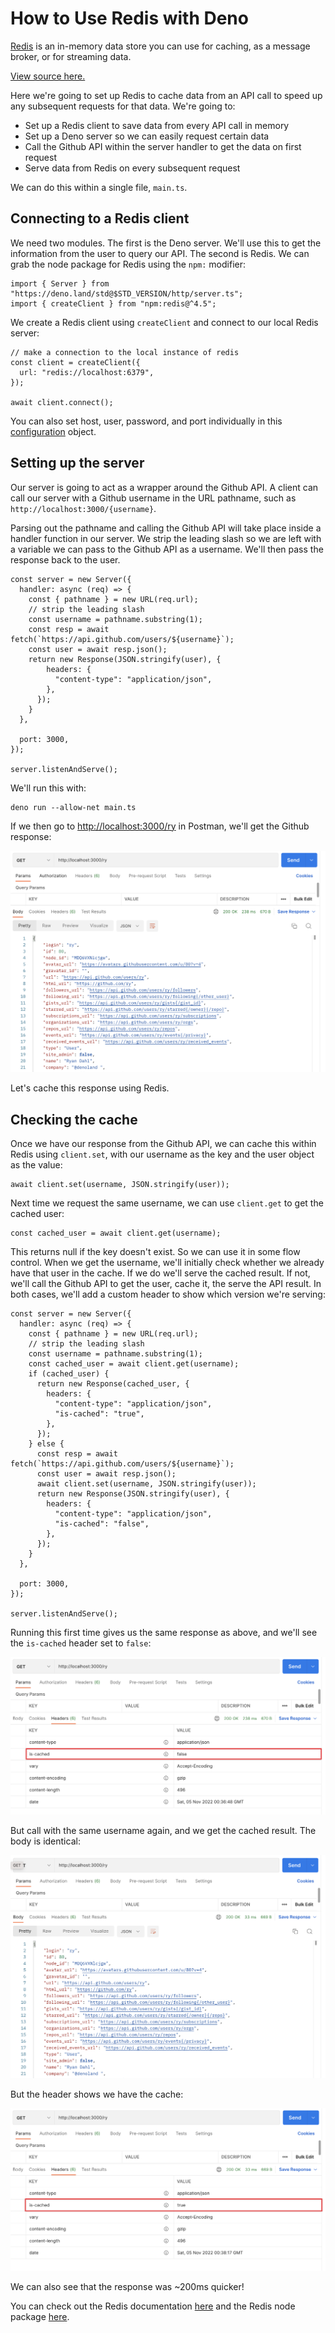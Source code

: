 # How to Use Redis with Deno

[Redis](https://redis.io/) is an in-memory data store you can use for caching,
as a message broker, or for streaming data.

[View source here.](https://github.com/denoland/examples/tree/main/with-redis)

Here we're going to set up Redis to cache data from an API call to speed up any
subsequent requests for that data. We're going to:

- Set up a Redis client to save data from every API call in memory
- Set up a Deno server so we can easily request certain data
- Call the Github API within the server handler to get the data on first request
- Serve data from Redis on every subsequent request

We can do this within a single file, `main.ts`.

## Connecting to a Redis client

We need two modules. The first is the Deno server. We'll use this to get the
information from the user to query our API. The second is Redis. We can grab the
node package for Redis using the `npm:` modifier:

```tsx, ignore
import { Server } from "https://deno.land/std@$STD_VERSION/http/server.ts";
import { createClient } from "npm:redis@^4.5";
```

We create a Redis client using `createClient` and connect to our local Redis
server:

```tsx, ignore
// make a connection to the local instance of redis
const client = createClient({
  url: "redis://localhost:6379",
});

await client.connect();
```

You can also set host, user, password, and port individually in this
[configuration](https://github.com/redis/node-redis/blob/master/docs/client-configuration.md)
object.

## Setting up the server

Our server is going to act as a wrapper around the Github API. A client can call
our server with a Github username in the URL pathname, such as
`http://localhost:3000/{username}`.

Parsing out the pathname and calling the Github API will take place inside a
handler function in our server. We strip the leading slash so we are left with a
variable we can pass to the Github API as a username. We'll then pass the
response back to the user.

```tsx, ignore
const server = new Server({
  handler: async (req) => {
    const { pathname } = new URL(req.url);
    // strip the leading slash
    const username = pathname.substring(1);
    const resp = await fetch(`https://api.github.com/users/${username}`);
    const user = await resp.json();
    return new Response(JSON.stringify(user), {
        headers: {
          "content-type": "application/json",
        },
      });
    }
  },

  port: 3000,
});

server.listenAndServe();
```

We'll run this with:

```tsx, ignore
deno run --allow-net main.ts
```

If we then go to [http://localhost:3000/ry](http://localhost:3000/ry) in
Postman, we'll get the Github response:

![uncached-redis-body.png](../../images/how-to/redis/uncached-redis-body.png)

Let's cache this response using Redis.

## Checking the cache

Once we have our response from the Github API, we can cache this within Redis
using `client.set`, with our username as the key and the user object as the
value:

```tsx, ignore
await client.set(username, JSON.stringify(user));
```

Next time we request the same username, we can use `client.get` to get the
cached user:

```tsx, ignore
const cached_user = await client.get(username);
```

This returns null if the key doesn't exist. So we can use it in some flow
control. When we get the username, we'll initially check whether we already have
that user in the cache. If we do we'll serve the cached result. If not, we'll
call the Github API to get the user, cache it, the serve the API result. In both
cases, we'll add a custom header to show which version we're serving:

```tsx, ignore
const server = new Server({
  handler: async (req) => {
    const { pathname } = new URL(req.url);
    // strip the leading slash
    const username = pathname.substring(1);
    const cached_user = await client.get(username);
    if (cached_user) {
      return new Response(cached_user, {
        headers: {
          "content-type": "application/json",
          "is-cached": "true",
        },
      });
    } else {
      const resp = await fetch(`https://api.github.com/users/${username}`);
      const user = await resp.json();
      await client.set(username, JSON.stringify(user));
      return new Response(JSON.stringify(user), {
        headers: {
          "content-type": "application/json",
          "is-cached": "false",
        },
      });
    }
  },

  port: 3000,
});

server.listenAndServe();
```

Running this first time gives us the same response as above, and we'll see the
`is-cached` header set to `false`:

![uncached-redis-header.png](../../images/how-to/redis/uncached-redis-header.png)

But call with the same username again, and we get the cached result. The body is
identical:

![cached-redis-body.png](../../images/how-to/redis/cached-redis-body.png)

But the header shows we have the cache:

![cached-redis-header.png](../../images/how-to/redis/cached-redis-header.png)

We can also see that the response was ~200ms quicker!

You can check out the Redis documentation [here](https://redis.io/docs/) and the
Redis node package [here](https://github.com/redis/node-redis).
